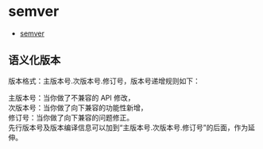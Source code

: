 # semver

- [semver](https://semver.org/lang/zh-CN/)

## 语义化版本

版本格式：主版本号.次版本号.修订号，版本号递增规则如下：

主版本号：当你做了不兼容的 API 修改，  
次版本号：当你做了向下兼容的功能性新增，  
修订号：当你做了向下兼容的问题修正。  
先行版本号及版本编译信息可以加到“主版本号.次版本号.修订号”的后面，作为延伸。
